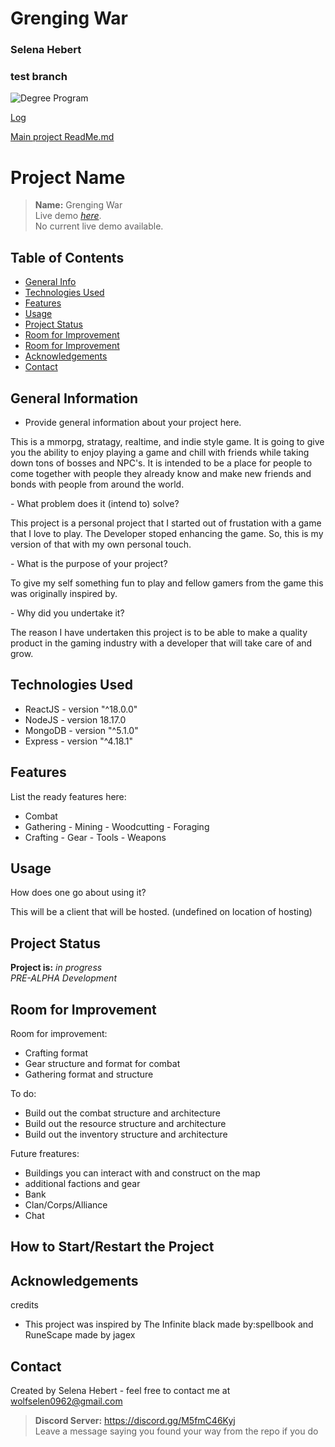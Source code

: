 

# Grenging War
### Selena Hebert 

### test branch


![Degree Program](https://img.shields.io/badge/degree-web%20development-blue.svg)

[Log](./docs/log.md)

[Main project ReadMe.md](GrengingWar/README.md)

# Project Name
> **Name:** Grenging War <br>
> Live demo [_here_](https://www.example.com). <!-- If you have the project hosted somewhere, include the link here. -->
> <br> No current live demo available.

## Table of Contents
* [General Info](#general-information)
* [Technologies Used](#technologies-used)
* [Features](#features)
* [Usage](#usage)
* [Project Status](#project-status)
* [Room for Improvement](#room-for-improvement)
* [Room for Improvement](#how-to-start/restart-the-project)
* [Acknowledgements](#acknowledgements)
* [Contact](#contact)
<!-- * [License](#license) -->


## General Information
- Provide general information about your project here.
<p>
This is a mmorpg, stratagy, realtime, and indie style game. It is going to give you the ability to enjoy playing a game and chill with friends while taking down tons of bosses and NPC's. It is intended to be a place for people to come together with people they already know and make new friends and bonds with people from around the world.
</p>
- What problem does it (intend to) solve?
<p>
This project is a personal project that I started out of frustation with a game that I love to play. The Developer stoped enhancing the game. So, this is my version of that with my own personal touch.
</p>
- What is the purpose of your project?
<p>
To give my self something fun to play and fellow gamers from the game this was originally inspired by.
</p>
- Why did you undertake it?
<p>
The reason I have undertaken this project is to be able to make a quality product in the gaming industry with a developer that will take care of and grow. 
</p>


## Technologies Used
- ReactJS - version "^18.0.0"
- NodeJS - version 18.17.0
- MongoDB - version "^5.1.0"
- Express - version "^4.18.1"


## Features
List the ready features here:
- Combat 
- Gathering - Mining - Woodcutting - Foraging
- Crafting - Gear - Tools - Weapons


## Usage
How does one go about using it?

This will be a client that will be hosted. (undefined on location of hosting)


## Project Status
**Project is:** _in progress_ <br> _PRE-ALPHA Development_


## Room for Improvement

Room for improvement:
- Crafting format
- Gear structure and format for combat
- Gathering format and structure

To do:
- Build out the combat structure and architecture
- Build out the resource structure and architecture
- Build out the inventory structure and architecture

Future freatures:
- Buildings you can interact with and construct on the map
- additional factions and gear
- Bank
- Clan/Corps/Alliance
- Chat


## How to Start/Restart the Project


## Acknowledgements
credits
- This project was inspired by The Infinite black made by:spellbook and RuneScape made by jagex


## Contact
Created by Selena Hebert - feel free to contact me at wolfselen0962@gmail.com
> **Discord Server:** https://discord.gg/M5fmC46Kyj <br>
> Leave a message saying you found your way from the repo if you do

